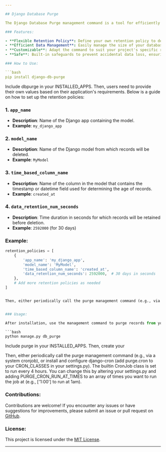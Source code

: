 ```yaml
---

## Django Database Purge

The Django Database Purge management command is a tool for efficiently removing unwanted records from your Django project's database based on a specified retention policy. This command helps you keep your database clean and optimized by permanently deleting records that are no longer needed.

### Features:

- **Flexible Retention Policy**: Define your own retention policy to determine which records should be purged from the database.
- **Efficient Data Management**: Easily manage the size of your database by removing outdated or unnecessary records.
- **Customizable**: Adapt the command to suit your project's specific requirements and database structure.
- **Safe**: Built-in safeguards to prevent accidental data loss, ensuring that only the intended records are purged.

### How to Use:

```bash
pip install django-db-purge
```

Include dbpurge in your INSTALLED_APPS. Then, users need to provide their own values based on their application's requirements. Below is a guide on how to set up the retention policies:

### 1. `app_name`

- **Description**: Name of the Django app containing the model.
- **Example**: `my_django_app`

### 2. `model_name`

- **Description**: Name of the Django model from which records will be deleted.
- **Example**: `MyModel`

### 3. `time_based_column_name`

- **Description**: Name of the column in the model that contains the timestamp or datetime field used for determining the age of records.
- **Example**: `created_at`

### 4. `data_retention_num_seconds`

- **Description**: Time duration in seconds for which records will be retained before deletion.
- **Example**: `2592000` (for 30 days)

### Example:

```python
retention_policies = [
    {
        'app_name': 'my_django_app',
        'model_name': 'MyModel',
        'time_based_column_name': 'created_at',
        'data_retention_num_seconds': 2592000,  # 30 days in seconds
    },
    # Add more retention policies as needed
]


Then, either periodically call the purge management command (e.g., via a system cronjob), or install and configure django-cron.


### Usage:

After installation, use the management command to purge records from your database according to your specified retention policy.

```bash
python manage.py db_purge
```

Include purge in your INSTALLED_APPS. Then, create your 






Then, either periodically call the purge management command (e.g., via a system cronjob), or install and configure django-cron (add purge.cron to your CRON_CLASSES in your settings.py). The builtin CronJob class is set to run every 4 hours. You can change this by altering your settings.py and adding PURGE_CRON_RUN_AT_TIMES to an array of times you want to run the job at (e.g., ['1:00'] to run at 1am).

### Contributions:

Contributions are welcome! If you encounter any issues or have suggestions for improvements, please submit an issue or pull request on [GitHub](link_to_github_repo).

### License:

This project is licensed under the [MIT License](link_to_license_file).

---
```

